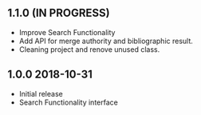## 1.1.0 (IN PROGRESS)
 * Improve Search Functionality
 * Add API for merge authority and bibliographic result.
 * Cleaning project and renove unused class.
 
## 1.0.0 2018-10-31
 * Initial release
 * Search Functionality interface
